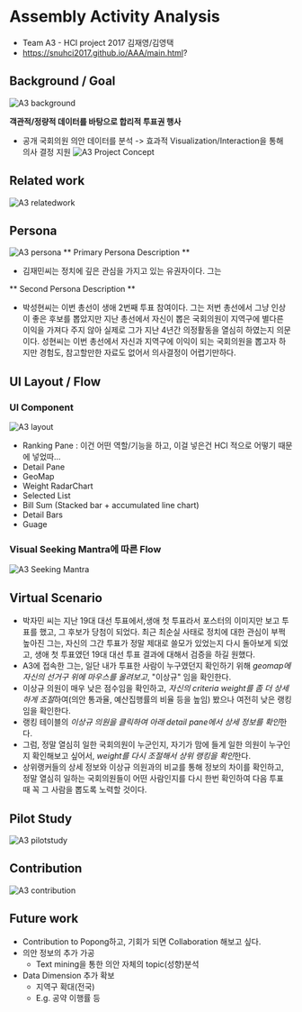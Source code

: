# Assembly Activity Analysis
* Team A3 - HCI project 2017 김재영/김영택
* https://snuhci2017.github.io/AAA/main.html?

## Background / Goal
![A3 background](http://snuhci2017.github.io/AAA/report/background.png)

**객관적/정량적 데이터를 바탕으로 합리적 투표권 행사**
 - 공개 국회의원 의안 데이터를 분석 -> 효과적 Visualization/Interaction을 통해 의사 결정 지원
![A3 Project Concept](http://snuhci2017.github.io/AAA/report/concept.png)

## Related work
![A3 relatedwork](http://snuhci2017.github.io/AAA/report/relatedwork.png)

## Persona
![A3 persona](http://snuhci2017.github.io/AAA/report/persona.png)
** Primary Persona Description **
* 김재민씨는 정치에 깊은 관심을 가지고 있는 유권자이다. 그는 

** Second Persona Description **
* 박성현씨는 이번 총선이 생애 2번째 투표 참여이다. 그는 저번 총선에서 그냥 인상이 좋은 후보를 뽑았지만 지난 총선에서 자신이 뽑은 국회의원이 지역구에 별다른 이익을 가져다 주지 않아 실제로 그가 지난 4년간 의정활동을 열심히 하였는지 의문이다.
성현씨는 이번 총선에서 자신과 지역구에 이익이 되는 국회의원을 뽑고자 하지만 경험도, 참고할만한 자료도 없어서 의사결정이 어렵기만하다.

## UI Layout / Flow
### UI Component
![A3 layout](http://snuhci2017.github.io/AAA/report/layout.png)
* Ranking Pane
 : 이건 어떤 역할/기능을 하고, 이걸 넣은건 HCI 적으로 어떻기 때문에 넣었따...
* Detail Pane
* GeoMap
* Weight RadarChart
* Selected List
* Bill Sum (Stacked bar + accumulated line chart)
* Detail Bars
* Guage

### Visual Seeking Mantra에 따른 Flow
![A3 Seeking Mantra](http://snuhci2017.github.io/AAA/report/mantra.png)

## Virtual Scenario
* 박자민 씨는 지난 19대 대선 투표에서,생애 첫 투표라서 포스터의 이미지만 보고 투표를 했고, 그 후보가 당첨이 되었다. 최근 최순실 사태로 정치에 대한 관심이 부쩍 높아진 그는, 자신의 그간 투표가 정말 제대로 쓸모가 있었는지 다시 돌아보게 되었고, 생애 첫 투표였던 19대 대선 투표 결과에 대해서 검증을 하길 원했다.
* A3에 접속한 그는, 일단 내가 투표한 사람이 누구였던지 확인하기 위해 *geomap에 자신의 선거구 위에 마우스를 올려보고*, "이상규" 임을 확인한다.
* 이상규 의원이 매우 낮은 점수임을 확인하고, *자신의 criteria weight를 좀 더 상세하게 조절*하여(의안 통과율, 예산집행률의 비율 등을 높임) 봤으나 여전히 낮은 랭킹임을 확인한다.
* 랭킹 테이블의 *이상규 의원을 클릭하여 아래 detail pane에서 상세 정보를 확인*한다.
* 그럼, 정말 열심히 일한 국회의원이 누군인지, 자기가 맘에 들게 일한 의원이 누구인지 확인해보고 싶어서, *weight를 다시 조절해서 상위 랭킹을 확인*한다.
* 상위랭커들의 상세 정보와 이상규 의원과의 비교를 통해 정보의 차이를 확인하고, 정말 열심히 일하는 국회의원들이 어떤 사람인지를 다시 한번 확인하여 다음 투표 때 꼭 그 사람을 뽑도록 노력할 것이다.

## Pilot Study
![A3 pilotstudy](http://snuhci2017.github.io/AAA/report/pilotstudy.png)

## Contribution
![A3 contribution](http://snuhci2017.github.io/AAA/report/contribution.png)

## Future work
- Contribution to Popong하고, 기회가 되면 Collaboration 해보고 싶다.
- 의안 정보의 추가 가공
    - Text mining을 통한 의안 자체의 topic(성향)분석
- Data Dimension 추가 확보
    - 지역구 확대(전국)
    - E.g. 공약 이행률 등

